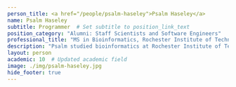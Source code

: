 ```yaml
---
person_title: <a href="/people/psalm-haseley">Psalm Haseley</a>
name: Psalm Haseley
subtitle: Programmer  # Set subtitle to position_link_text
position_category: "Alumni: Staff Scientists and Software Engineers"
professional_title: "MS in Bioinformatics, Rochester Institute of Technology, Programmer (2010-2015)"
description: "Psalm studied bioinformatics at Rochester Institute of Technology and joined the lab in Dec 2010. She works on a variety of projects in cancer genomics and epigenetics."
layout: person
academic: 10  # Updated academic field
image: ./img/psalm-haseley.jpg
hide_footer: true
---
```

